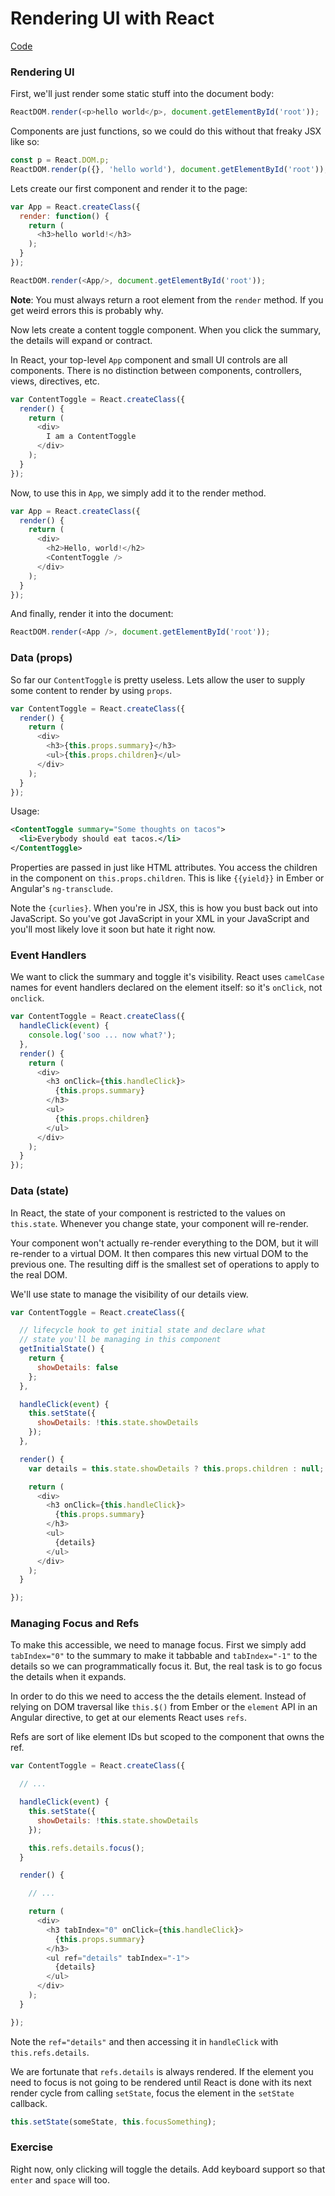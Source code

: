 # Rendering UI with React

[Code](./code)

### Rendering UI

First, we'll just render some static stuff into the document body:

```javascript
ReactDOM.render(<p>hello world</p>, document.getElementById('root'));
```

Components are just functions, so we could do this without that freaky JSX like so:

```javascript
const p = React.DOM.p;
ReactDOM.render(p({}, 'hello world'), document.getElementById('root'));
```

Lets create our first component and render it to the page:

```javascript
var App = React.createClass({
  render: function() {
    return (
      <h3>hello world!</h3>
    );
  }
});

ReactDOM.render(<App/>, document.getElementById('root'));
```

**Note**: You must always return a root element from the `render` method. If you get weird errors this is probably why.

Now lets create a content toggle component. When you click the summary, the details will expand or contract.

In React, your top-level `App` component and small UI controls are all components. There is no distinction between components, controllers, views, directives, etc.

```javascript
var ContentToggle = React.createClass({
  render() {
    return (
      <div>
        I am a ContentToggle
      </div>
    );
  }
});
```

Now, to use this in `App`, we simply add it to the render method.

```javascript
var App = React.createClass({
  render() {
    return (
      <div>
        <h2>Hello, world!</h2>
        <ContentToggle />
      </div>
    );
  }
});
```

And finally, render it into the document:

```javascript
ReactDOM.render(<App />, document.getElementById('root'));
```

### Data (props)

So far our `ContentToggle` is pretty useless. Lets allow the user to supply some content to render by using `props`.

```javascript
var ContentToggle = React.createClass({
  render() {
    return (
      <div>
        <h3>{this.props.summary}</h3>
        <ul>{this.props.children}</ul>
      </div>
    );
  }
});
```

Usage:

```xml
<ContentToggle summary="Some thoughts on tacos">
  <li>Everybody should eat tacos.</li>
</ContentToggle>
```

Properties are passed in just like HTML attributes. You access the children in the component on `this.props.children`. This is like `{{yield}}` in Ember or Angular's `ng-transclude`.

Note the `{curlies}`. When you're in JSX, this is how you bust back out into JavaScript. So you've got JavaScript in your XML in your JavaScript and you'll most likely love it soon but hate it right now.

### Event Handlers

We want to click the summary and toggle it's visibility. React uses `camelCase` names for event handlers declared on the element itself: so it's `onClick`, not `onclick`.

```javascript
var ContentToggle = React.createClass({
  handleClick(event) {
    console.log('soo ... now what?');
  },
  render() {
    return (
      <div>
        <h3 onClick={this.handleClick}>
          {this.props.summary}
        </h3>
        <ul>
          {this.props.children}
        </ul>
      </div>
    );
  }
});
```

### Data (state)

In React, the state of your component is restricted to the values on
`this.state`. Whenever you change state, your component will re-render.

Your component won't actually re-render everything to the DOM, but it will re-render to a virtual DOM. It then compares this new virtual DOM to the previous one. The resulting diff is the smallest set of operations to apply to the real DOM.

We'll use state to manage the visibility of our details view.

```javascript
var ContentToggle = React.createClass({

  // lifecycle hook to get initial state and declare what
  // state you'll be managing in this component
  getInitialState() {
    return {
      showDetails: false
    };
  },

  handleClick(event) {
    this.setState({
      showDetails: !this.state.showDetails
    });
  },

  render() {
    var details = this.state.showDetails ? this.props.children : null;

    return (
      <div>
        <h3 onClick={this.handleClick}>
          {this.props.summary}
        </h3>
        <ul>
          {details}
        </ul>
      </div>
    );
  }

});
```

### Managing Focus and Refs

To make this accessible, we need to manage focus. First we simply add `tabIndex="0"` to the summary to make it tabbable and `tabIndex="-1"` to the details so we can programmatically focus it. But, the real task is to go focus the details when it expands.

In order to do this we need to access the the details element. Instead of relying on DOM traversal like `this.$()` from Ember or the `element` API in an Angular directive, to get at our elements React uses `refs`.

Refs are sort of like element IDs but scoped to the component that owns the ref.

```javascript
var ContentToggle = React.createClass({

  // ...

  handleClick(event) {
    this.setState({
      showDetails: !this.state.showDetails
    });

    this.refs.details.focus();
  }

  render() {

    // ...

    return (
      <div>
        <h3 tabIndex="0" onClick={this.handleClick}>
          {this.props.summary}
        </h3>
        <ul ref="details" tabIndex="-1">
          {details}
        </ul>
      </div>
    );
  }

});
```

Note the `ref="details"` and then accessing it in `handleClick` with `this.refs.details`.

We are fortunate that `refs.details` is always rendered. If the element you need to focus is not going to be rendered until React is done with its next render cycle from calling `setState`, focus the element in the `setState` callback.

```javascript
this.setState(someState, this.focusSomething);
```

### Exercise

Right now, only clicking will toggle the details. Add keyboard support so that `enter` and `space` will too.
